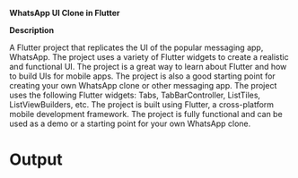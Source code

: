 **WhatsApp UI Clone in Flutter**

  **Description**

A Flutter project that replicates the UI of the popular messaging app, WhatsApp.
The project uses a variety of Flutter widgets to create a realistic and functional UI.
The project is a great way to learn about Flutter and how to build UIs for mobile apps.
The project is also a good starting point for creating your own WhatsApp clone or other messaging app.
The project uses the following Flutter widgets: Tabs, TabBarController, ListTiles, ListViewBuilders, etc.
The project is built using Flutter, a cross-platform mobile development framework.
The project is fully functional and can be used as a demo or a starting point for your own WhatsApp clone.

# Output

